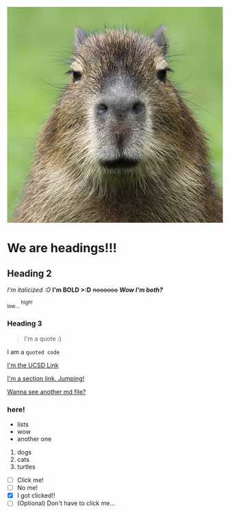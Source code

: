 ![alt text](image.png)

# We are headings!!!
## Heading 2


*I'm italicized :O*
**I'm BOLD >:D**
~~noooooo~~
***Wow I'm both?***

<sub>low...</sub>
<sup>high!</sup>

### Heading 3

> I'm a quote :)

I am a `quoted code`

[I'm the UCSD Link](https://ucsd.edu)

[I'm a section link. Jumping!](#here)

[Wanna see another md file?](./other.md)

### here!

- lists
- wow
- another one

1. dogs
2. cats
3. turtles

- [ ] Click me!
- [ ] No me!
- [x] I got clicked!!
- [ ] \(Optional) Don't have to click me...
